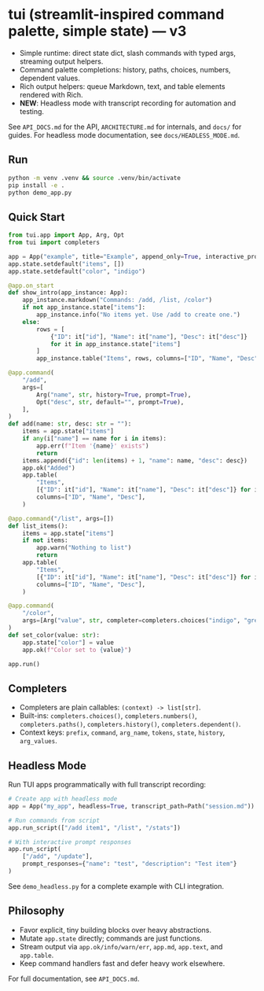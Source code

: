 # tui (streamlit-inspired command palette, simple state) — v3

- Simple runtime: direct state dict, slash commands with typed args, streaming output helpers.
- Command palette completions: history, paths, choices, numbers, dependent values.
- Rich output helpers: queue Markdown, text, and table elements rendered with Rich.
- **NEW**: Headless mode with transcript recording for automation and testing.

See `API_DOCS.md` for the API, `ARCHITECTURE.md` for internals, and `docs/` for guides.
For headless mode documentation, see `docs/HEADLESS_MODE.md`.

## Run
```bash
python -m venv .venv && source .venv/bin/activate
pip install -e .
python demo_app.py
```

## Quick Start
```python
from tui.app import App, Arg, Opt
from tui import completers

app = App("example", title="Example", append_only=True, interactive_prompts=True)
app.state.setdefault("items", [])
app.state.setdefault("color", "indigo")

@app.on_start
def show_intro(app_instance: App):
    app_instance.markdown("Commands: /add, /list, /color")
    if not app_instance.state["items"]:
        app_instance.info("No items yet. Use /add to create one.")
    else:
        rows = [
            {"ID": it["id"], "Name": it["name"], "Desc": it["desc"]}
            for it in app_instance.state["items"]
        ]
        app_instance.table("Items", rows, columns=["ID", "Name", "Desc"])

@app.command(
    "/add",
    args=[
        Arg("name", str, history=True, prompt=True),
        Opt("desc", str, default="", prompt=True),
    ],
)
def add(name: str, desc: str = ""):
    items = app.state["items"]
    if any(i["name"] == name for i in items):
        app.err(f"Item '{name}' exists")
        return
    items.append({"id": len(items) + 1, "name": name, "desc": desc})
    app.ok("Added")
    app.table(
        "Items",
        [{"ID": it["id"], "Name": it["name"], "Desc": it["desc"]} for it in items],
        columns=["ID", "Name", "Desc"],
    )

@app.command("/list", args=[])
def list_items():
    items = app.state["items"]
    if not items:
        app.warn("Nothing to list")
        return
    app.table(
        "Items",
        [{"ID": it["id"], "Name": it["name"], "Desc": it["desc"]} for it in items],
        columns=["ID", "Name", "Desc"],
    )

@app.command(
    "/color",
    args=[Arg("value", str, completer=completers.choices("indigo", "green", "orange"))],
)
def set_color(value: str):
    app.state["color"] = value
    app.ok(f"Color set to {value}")

app.run()
```

## Completers
- Completers are plain callables: `(context) -> list[str]`.
- Built-ins: `completers.choices()`, `completers.numbers()`, `completers.paths()`, `completers.history()`, `completers.dependent()`.
- Context keys: `prefix`, `command`, `arg_name`, `tokens`, `state`, `history`, `arg_values`.

## Headless Mode

Run TUI apps programmatically with full transcript recording:

```python
# Create app with headless mode
app = App("my_app", headless=True, transcript_path=Path("session.md"))

# Run commands from script
app.run_script(["/add item1", "/list", "/stats"])

# With interactive prompt responses
app.run_script(
    ["/add", "/update"],
    prompt_responses={"name": "test", "description": "Test item"}
)
```

See `demo_headless.py` for a complete example with CLI integration.

## Philosophy
- Favor explicit, tiny building blocks over heavy abstractions.
- Mutate `app.state` directly; commands are just functions.
- Stream output via `app.ok/info/warn/err`, `app.md`, `app.text`, and `app.table`.
- Keep command handlers fast and defer heavy work elsewhere.

For full documentation, see `API_DOCS.md`.
